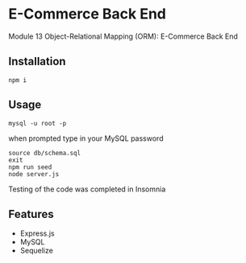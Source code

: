 # E-Commerce Back End
Module 13 Object-Relational Mapping (ORM): E-Commerce Back End

## Installation
```
npm i
```

## Usage
```
mysql -u root -p 
```
when prompted type in your MySQL password
```
source db/schema.sql
exit
npm run seed
node server.js
```

Testing of the code was completed in Insomnia

## Features
* Express.js
* MySQL
* Sequelize
